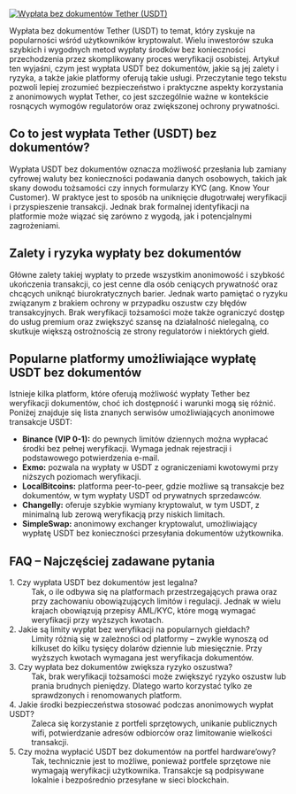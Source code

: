 [![Wypłata bez dokumentów Tether (USDT)](https://123-caf.pages.dev/gitsignup.png)](https://vrmoo.ru/Bt82HjjY)

<div> <p>Wypłata bez dokumentów Tether (USDT) to temat, który zyskuje na popularności wśród użytkowników kryptowalut. Wielu inwestorów szuka szybkich i wygodnych metod wypłaty środków bez konieczności przechodzenia przez skomplikowany proces weryfikacji osobistej. Artykuł ten wyjaśni, czym jest wypłata USDT bez dokumentów, jakie są jej zalety i ryzyka, a także jakie platformy oferują takie usługi. Przeczytanie tego tekstu pozwoli lepiej zrozumieć bezpieczeństwo i praktyczne aspekty korzystania z anonimowych wypłat Tether, co jest szczególnie ważne w kontekście rosnących wymogów regulatorów oraz zwiększonej ochrony prywatności.</p>  <h2>Co to jest wypłata Tether (USDT) bez dokumentów?</h2> <p>Wypłata USDT bez dokumentów oznacza możliwość przesłania lub zamiany cyfrowej waluty bez konieczności podawania danych osobowych, takich jak skany dowodu tożsamości czy innych formularzy KYC (ang. Know Your Customer). W praktyce jest to sposób na uniknięcie długotrwałej weryfikacji i przyspieszenie transakcji. Jednak brak formalnej identyfikacji na platformie może wiązać się zarówno z wygodą, jak i potencjalnymi zagrożeniami.</p>  <h2>Zalety i ryzyka wypłaty bez dokumentów</h2> <p>Główne zalety takiej wypłaty to przede wszystkim anonimowość i szybkość ukończenia transakcji, co jest cenne dla osób ceniących prywatność oraz chcących uniknąć biurokratycznych barier. Jednak warto pamiętać o ryzyku związanym z brakiem ochrony w przypadku oszustw czy błędów transakcyjnych. Brak weryfikacji tożsamości może także ograniczyć dostęp do usług premium oraz zwiększyć szansę na działalność nielegalną, co skutkuje większą ostrożnością ze strony regulatorów i niektórych giełd.</p>  <h2>Popularne platformy umożliwiające wypłatę USDT bez dokumentów</h2> <p>Istnieje kilka platform, które oferują możliwość wypłaty Tether bez weryfikacji dokumentów, choć ich dostępność i warunki mogą się różnić. Poniżej znajduje się lista znanych serwisów umożliwiających anonimowe transakcje USDT:</p>  <ul> <li><strong>Binance (VIP 0-1):</strong> do pewnych limitów dziennych można wypłacać środki bez pełnej weryfikacji. Wymaga jednak rejestracji i podstawowego potwierdzenia e-mail.</li> <li><strong>Exmo:</strong> pozwala na wypłaty w USDT z ograniczeniami kwotowymi przy niższych poziomach weryfikacji.</li> <li><strong>LocalBitcoins:</strong> platforma peer-to-peer, gdzie możliwe są transakcje bez dokumentów, w tym wypłaty USDT od prywatnych sprzedawców.</li> <li><strong>Changelly:</strong> oferuje szybkie wymiany kryptowalut, w tym USDT, z minimalną lub zerową weryfikacją przy niskich limitach.</li> <li><strong>SimpleSwap:</strong> anonimowy exchanger kryptowalut, umożliwiający wypłatę USDT bez konieczności przesyłania dokumentów użytkownika.</li> </ul>  <h2>FAQ – Najczęściej zadawane pytania</h2> <dl> <dt>1. Czy wypłata USDT bez dokumentów jest legalna?</dt> <dd>Tak, o ile odbywa się na platformach przestrzegających prawa oraz przy zachowaniu obowiązujących limitów i regulacji. Jednak w wielu krajach obowiązują przepisy AML/KYC, które mogą wymagać weryfikacji przy wyższych kwotach.</dd>  <dt>2. Jakie są limity wypłat bez weryfikacji na popularnych giełdach?</dt> <dd>Limity różnią się w zależności od platformy – zwykle wynoszą od kilkuset do kilku tysięcy dolarów dziennie lub miesięcznie. Przy wyższych kwotach wymagana jest weryfikacja dokumentów.</dd>  <dt>3. Czy wypłata bez dokumentów zwiększa ryzyko oszustwa?</dt> <dd>Tak, brak weryfikacji tożsamości może zwiększyć ryzyko oszustw lub prania brudnych pieniędzy. Dlatego warto korzystać tylko ze sprawdzonych i renomowanych platform.</dd>  <dt>4. Jakie środki bezpieczeństwa stosować podczas anonimowych wypłat USDT?</dt> <dd>Zaleca się korzystanie z portfeli sprzętowych, unikanie publicznych wifi, potwierdzanie adresów odbiorców oraz limitowanie wielkości transakcji.</dd>  <dt>5. Czy można wypłacić USDT bez dokumentów na portfel hardware’owy?</dt> <dd>Tak, technicznie jest to możliwe, ponieważ portfele sprzętowe nie wymagają weryfikacji użytkownika. Transakcje są podpisywane lokalnie i bezpośrednio przesyłane w sieci blockchain.</dd> </dl> </div>